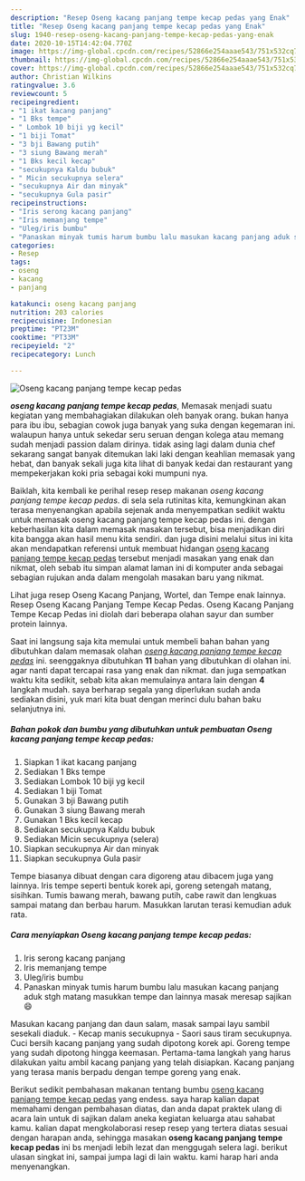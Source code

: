 ```yaml
---
description: "Resep Oseng kacang panjang tempe kecap pedas yang Enak"
title: "Resep Oseng kacang panjang tempe kecap pedas yang Enak"
slug: 1940-resep-oseng-kacang-panjang-tempe-kecap-pedas-yang-enak
date: 2020-10-15T14:42:04.770Z
image: https://img-global.cpcdn.com/recipes/52866e254aaae543/751x532cq70/oseng-kacang-panjang-tempe-kecap-pedas-foto-resep-utama.jpg
thumbnail: https://img-global.cpcdn.com/recipes/52866e254aaae543/751x532cq70/oseng-kacang-panjang-tempe-kecap-pedas-foto-resep-utama.jpg
cover: https://img-global.cpcdn.com/recipes/52866e254aaae543/751x532cq70/oseng-kacang-panjang-tempe-kecap-pedas-foto-resep-utama.jpg
author: Christian Wilkins
ratingvalue: 3.6
reviewcount: 5
recipeingredient:
- "1 ikat kacang panjang"
- "1 Bks tempe"
- " Lombok 10 biji yg kecil"
- "1 biji Tomat"
- "3 bji Bawang putih"
- "3 siung Bawang merah"
- "1 Bks kecil kecap"
- "secukupnya Kaldu bubuk"
- " Micin secukupnya selera"
- "secukupnya Air dan minyak"
- "secukupnya Gula pasir"
recipeinstructions:
- "Iris serong kacang panjang"
- "Iris memanjang tempe"
- "Uleg/iris bumbu"
- "Panaskan minyak tumis harum bumbu lalu masukan kacang panjang aduk stgh matang masukkan tempe dan lainnya masak meresap sajikan 😄"
categories:
- Resep
tags:
- oseng
- kacang
- panjang

katakunci: oseng kacang panjang 
nutrition: 203 calories
recipecuisine: Indonesian
preptime: "PT23M"
cooktime: "PT33M"
recipeyield: "2"
recipecategory: Lunch

---
```



![Oseng kacang panjang tempe kecap pedas](https://img-global.cpcdn.com/recipes/52866e254aaae543/751x532cq70/oseng-kacang-panjang-tempe-kecap-pedas-foto-resep-utama.jpg)

<b><i>oseng kacang panjang tempe kecap pedas</i></b>, Memasak menjadi suatu kegiatan yang membahagiakan dilakukan oleh banyak orang. bukan hanya para ibu ibu, sebagian cowok juga banyak yang suka dengan kegemaran ini. walaupun hanya untuk sekedar seru seruan dengan kolega atau memang sudah menjadi passion dalam dirinya. tidak asing lagi dalam dunia chef sekarang sangat banyak ditemukan laki laki dengan keahlian memasak yang hebat, dan banyak sekali juga kita lihat di banyak kedai dan restaurant yang mempekerjakan koki pria sebagai koki mumpuni nya.

Baiklah, kita kembali ke perihal resep resep makanan <i>oseng kacang panjang tempe kecap pedas</i>. di sela sela rutinitas kita, kemungkinan akan terasa menyenangkan apabila sejenak anda menyempatkan sedikit waktu untuk memasak oseng kacang panjang tempe kecap pedas ini. dengan keberhasilan kita dalam memasak masakan tersebut, bisa menjadikan diri kita bangga akan hasil menu kita sendiri. dan juga disini melalui situs ini kita akan mendapatkan referensi untuk membuat hidangan <u>oseng kacang panjang tempe kecap pedas</u> tersebut menjadi masakan yang enak dan nikmat, oleh sebab itu simpan alamat laman ini di komputer anda sebagai sebagian rujukan anda dalam mengolah masakan baru yang nikmat.

Lihat juga resep Oseng Kacang Panjang, Wortel, dan Tempe enak lainnya. Resep Oseng Kacang Panjang Tempe Kecap Pedas. Oseng Kacang Panjang Tempe Kecap Pedas ini diolah dari beberapa olahan sayur dan sumber protein lainnya.


Saat ini langsung saja kita memulai untuk membeli bahan bahan yang dibutuhkan dalam memasak olahan <u><i>oseng kacang panjang tempe kecap pedas</i></u> ini. seenggaknya dibutuhkan <b>11</b> bahan yang dibutuhkan di olahan ini. agar nanti dapat tercapai rasa yang enak dan nikmat. dan juga sempatkan waktu kita sedikit, sebab kita akan memulainya antara lain dengan <b>4</b> langkah mudah. saya berharap segala yang diperlukan sudah anda sediakan disini, yuk mari kita buat dengan merinci dulu bahan baku selanjutnya ini.

<!--inarticleads1-->

##### Bahan pokok dan bumbu yang dibutuhkan untuk pembuatan Oseng kacang panjang tempe kecap pedas:

1. Siapkan 1 ikat kacang panjang
1. Sediakan 1 Bks tempe
1. Sediakan  Lombok 10 biji yg kecil
1. Sediakan 1 biji Tomat
1. Gunakan 3 bji Bawang putih
1. Gunakan 3 siung Bawang merah
1. Gunakan 1 Bks kecil kecap
1. Sediakan secukupnya Kaldu bubuk
1. Sediakan  Micin secukupnya (selera)
1. Siapkan secukupnya Air dan minyak
1. Siapkan secukupnya Gula pasir


Tempe biasanya dibuat dengan cara digoreng atau dibacem juga yang lainnya. Iris tempe seperti bentuk korek api, goreng setengah matang, sisihkan. Tumis bawang merah, bawang putih, cabe rawit dan lengkuas sampai matang dan berbau harum. Masukkan larutan terasi kemudian aduk rata. 

<!--inarticleads2-->

##### Cara menyiapkan Oseng kacang panjang tempe kecap pedas:

1. Iris serong kacang panjang
1. Iris memanjang tempe
1. Uleg/iris bumbu
1. Panaskan minyak tumis harum bumbu lalu masukan kacang panjang aduk stgh matang masukkan tempe dan lainnya masak meresap sajikan 😄


Masukan kacang panjang dan daun salam, masak sampai layu sambil sesekali diaduk. - Kecap manis secukupnya - Saori saus tiram secukupnya. Cuci bersih kacang panjang yang sudah dipotong korek api. Goreng tempe yang sudah dipotong hingga keemasan. Pertama-tama langkah yang harus dilakukan yaitu ambil kacang panjang yang telah disiapkan. Kacang panjang yang terasa manis berpadu dengan tempe goreng yang enak. 

Berikut sedikit pembahasan makanan tentang bumbu <u>oseng kacang panjang tempe kecap pedas</u> yang endess. saya harap kalian dapat memahami dengan pembahasan diatas, dan anda dapat praktek ulang di acara lain untuk di sajikan dalam aneka kegiatan keluarga atau sahabat kamu. kalian dapat mengkolaborasi resep resep yang tertera diatas sesuai dengan harapan anda, sehingga masakan <b>oseng kacang panjang tempe kecap pedas</b> ini bs menjadi lebih lezat dan menggugah selera lagi. berikut ulasan singkat ini, sampai jumpa lagi di lain waktu. kami harap hari anda menyenangkan.
